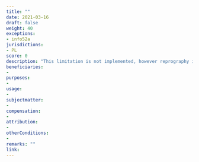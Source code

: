 ```yaml
---
title: ""
date: 2021-03-16
draft: false
weight: 40
exceptions:
- info52a
jurisdictions:
- PL
score: 0
description: "This limitation is not implemented, however reprography is covered by general provisions on permitted personal use (art.23). The rightholders’ compensation is covered by separate provisions concerning levies imposed on entrepreneurs providing reprographic services as well as on manufacturers and importers of playback and copying equipment and data carriers." 
beneficiaries:
- 
purposes: 
- 
usage:
- 
subjectmatter:
- 
compensation:
-
attribution: 
-
otherConditions: 
- 
remarks: ""
link: 
---
```

